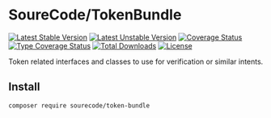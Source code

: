 # SoureCode/TokenBundle

[![Latest Stable Version](https://poser.pugx.org/sourecode/token-bundle/v)](https://packagist.org/packages/sourecode/token-bundle)
[![Latest Unstable Version](https://poser.pugx.org/sourecode/token-bundle/v/unstable)](https://packagist.org/packages/sourecode/token-bundle)
[![Coverage Status](https://coveralls.io/repos/github/SoureCode/TokenBundle/badge.svg?branch=master)](https://coveralls.io/github/SoureCode/TokenBundle?branch=master)
[![Type Coverage Status](https://shepherd.dev/github/SoureCode/TokenBundle/coverage.svg)](https://shepherd.dev/github/SoureCode/TokenBundle)
[![Total Downloads](https://poser.pugx.org/sourecode/token-bundle/downloads)](https://packagist.org/packages/sourecode/token-bundle)
[![License](https://poser.pugx.org/sourecode/token-bundle/license)](https://packagist.org/packages/sourecode/token-bundle)

Token related interfaces and classes to use for verification or similar intents.

## Install

```
composer require sourecode/token-bundle
```
